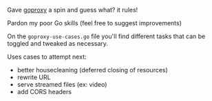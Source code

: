 Gave [goproxy](https://github.com/elazarl/goproxy) a spin and guess what? it rules!

Pardon my poor Go skills (feel free to suggest improvements)

On the `goproxy-use-cases.go` file you'll find different tasks that can be toggled and tweaked as necessary.


Uses cases to attempt next:

* better housecleaning (deferred closing of resources)
* rewrite URL
* serve streamed files (ex: video)
* add CORS headers
